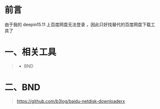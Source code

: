 # 前言

由于我的 deepin15.11 上百度网盘无法登录 ，因此只好找替代的百度网盘下载工具了





# 一、相关工具

> - BND



# 二、BND

> https://github.com/b3log/baidu-netdisk-downloaderx




























